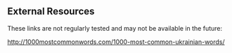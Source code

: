 ## External Resources

These links are not regularly tested and may not be available in the future:

http://1000mostcommonwords.com/1000-most-common-ukrainian-words/
